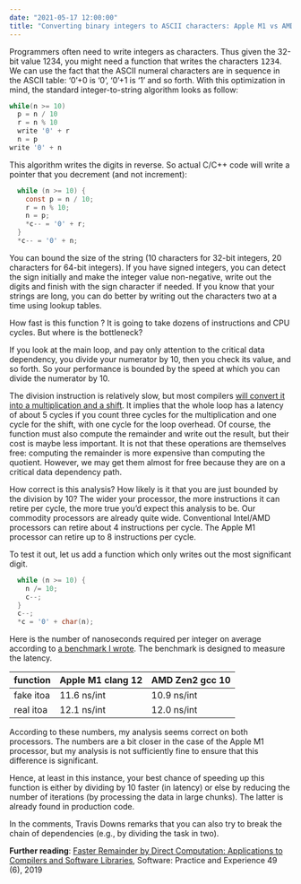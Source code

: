 ```yaml
---
date: "2021-05-17 12:00:00"
title: "Converting binary integers to ASCII characters: Apple M1 vs AMD Zen2"
---
```




Programmers often need to write integers as characters. Thus given the 32-bit value 1234, you might need a function that writes the characters <tt>1234</tt>. We can use the fact that the ASCII numeral characters are in sequence in the ASCII table: &lsquo;0&rsquo;+0 is &lsquo;0&rsquo;, &lsquo;0&rsquo;+1 is &lsquo;1&rsquo; and so forth. With this optimization in mind, the standard integer-to-string algorithm looks as follow:
```C
while(n >= 10)
  p = n / 10
  r = n % 10
  write '0' + r
  n = p
write '0' + n
```


This algorithm writes the digits in reverse. So actual C/C++ code will write a pointer that you decrement (and not increment):
```C
  while (n >= 10) {
    const p = n / 10;
    r = n % 10;
    n = p;
    *c-- = '0' + r;
  }
  *c-- = '0' + n;
```


You can bound the size of the string (10 characters for 32-bit integers, 20 characters for 64-bit integers). If you have signed integers, you can detect the sign initially and make the integer value non-negative, write out the digits and finish with the sign character if needed. If you know that your strings are long, you can do better by writing out the characters two at a time using lookup tables.

How fast is this function ? It is going to take dozens of instructions and CPU cycles. But where is the bottleneck?

If you look at the main loop, and pay only attention to the critical data dependency, you divide your numerator by 10, then you check its value, and so forth. So your performance is bounded by the speed at which you can divide the numerator by 10.

The division instruction is relatively slow, but most compilers [will convert it into a multiplication and a shift](https://arxiv.org/abs/2012.12369). It implies that the whole loop has a latency of about 5 cycles if you count three cycles for the multiplication and one cycle for the shift, with one cycle for the loop overhead. Of course, the function must also compute the remainder and write out the result, but their cost is maybe less important. It is not that these operations are themselves free: computing the remainder is more expensive than computing the quotient. However, we may get them almost for free because they are on a critical data dependency path.

How correct is this analysis? How likely is it that you are just bounded by the division by 10? The wider your processor, the more instructions it can retire per cycle, the more true you&rsquo;d expect this analysis to be. Our commodity processors are already quite wide. Conventional Intel/AMD processors can retire about 4 instructions per cycle. The Apple M1 processor can retire up to 8 instructions per cycle.

To test it out, let us add a function which only writes out the most significant digit.
```C
  while (n >= 10) {
    n /= 10;
    c--;
  }
  c--;
  *c = '0' + char(n);
```


Here is the number of nanoseconds required per integer on average according to [a benchmark I wrote](https://github.com/lemire/Code-used-on-Daniel-Lemire-s-blog/tree/master/2021/05/17). The benchmark is designed to measure the latency.

function                 |Apple M1 clang 12        |AMD Zen2 gcc 10          |
-------------------------|-------------------------|-------------------------|
fake itoa                |11.6 ns/int              |10.9 ns/int             |
real itoa                |12.1 ns/int              |12.0 ns/int              |


According to these numbers, my analysis seems correct on both processors. The numbers are a bit closer in the case of the Apple M1 processor, but my analysis is not sufficiently fine to ensure that this difference is significant.

Hence, at least in this instance, your best chance of speeding up this function is either by dividing by 10 faster (in latency) or else by reducing the number of iterations (by processing the data in large chunks). The latter is already found in production code.

In the comments, Travis Downs remarks that you can also try to break the chain of dependencies (e.g., by dividing the task in two).

__Further reading__: [Faster Remainder by Direct Computation: Applications to Compilers and Software Libraries](https://arxiv.org/abs/1902.01961), Software: Practice and Experience 49 (6), 2019

